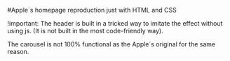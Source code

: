 #Apple´s homepage reproduction just with HTML and CSS

!important: The header is built in a tricked way to imitate the effect without using js. (It is not built in the most code-friendly way).

The carousel is not 100% functional as the Apple´s original for the same reason.
